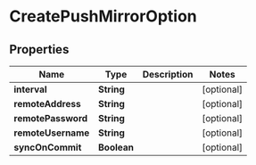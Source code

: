 # CreatePushMirrorOption

## Properties
Name | Type | Description | Notes
------------ | ------------- | ------------- | -------------
**interval** | **String** |  |  [optional]
**remoteAddress** | **String** |  |  [optional]
**remotePassword** | **String** |  |  [optional]
**remoteUsername** | **String** |  |  [optional]
**syncOnCommit** | **Boolean** |  |  [optional]
